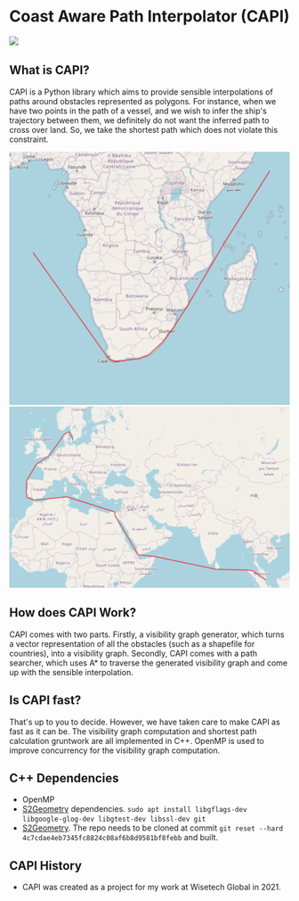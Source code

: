 # Coast Aware Path Interpolator (CAPI)

![](https://github.com/Balajanovski/capi/actions/workflows/build.yml/badge.svg)

## What is CAPI?

CAPI is a Python library which aims to provide sensible interpolations of paths around obstacles
represented as polygons. For instance, when we have two points in the path of a vessel, and we wish
to infer the ship's trajectory between them, we definitely do not want the inferred path to cross over land.
So, we take the shortest path which does not violate this constraint.

![](imgs/img_1.PNG)
![](imgs/img_2.PNG)

## How does CAPI Work?

CAPI comes with two parts. Firstly, a visibility graph generator, which turns a vector representation of all
the obstacles (such as a shapefile for countries), into a visibility graph. Secondly, CAPI comes with a path searcher,
which uses A* to traverse the generated visibility graph and come up with the sensible interpolation.

## Is CAPI fast?

That's up to you to decide. However, we have taken care to make CAPI as fast as it can be. The visibility graph
computation and shortest path calculation gruntwork are all implemented in C++. OpenMP is used to improve concurrency for
the visibility graph computation.

## C++ Dependencies

- OpenMP
- [S2Geometry](https://github.com/google/s2geometry) dependencies. `sudo apt install libgflags-dev libgoogle-glog-dev libgtest-dev libssl-dev git`
- [S2Geometry](https://github.com/google/s2geometry). The repo needs to be cloned at commit `git reset --hard 4c7cdae4eb7345fc8824c08af6b8d9581bf8febb` and built.

## CAPI History

- CAPI was created as a project for my work at Wisetech Global in 2021.
